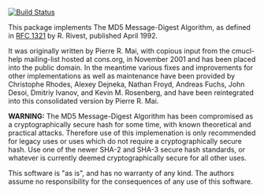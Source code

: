 [![Build Status](https://github.com/pmai/md5/actions/workflows/ci.yml/badge.svg)](https://github.com/pmai/md5/actions/workflows/ci.yml)

This package implements The MD5 Message-Digest Algorithm, as defined
in [RFC 1321][] by R. Rivest, published April 1992.

It was originally written by Pierre R. Mai, with copious input from
the cmucl-help mailing-list hosted at cons.org, in November 2001 and
has been placed into the public domain.  In the meantime various fixes
and improvements for other implementations as well as maintenance have
been provided by Christophe Rhodes, Alexey Dejneka, Nathan Froyd,
Andreas Fuchs, John Desoi, Dmitriy Ivanov, and Kevin M. Rosenberg, and
have been reintegrated into this consolidated version by Pierre R. Mai.

**WARNING:** The MD5 Message-Digest Algorithm has been compromised as a
cryptographically secure hash for some time, with known theoretical
and practical attacks.  Therefore use of this implemenation is only
recommended for legacy uses or uses which do not require a
cryptographically secure hash.  Use one of the newer SHA-2 and SHA-3
secure hash standards, or whatever is currently deemed
cryptographically secure for all other uses.

This software is "as is", and has no warranty of any kind.  The
authors assume no responsibility for the consequences of any use of
this software.

[RFC 1321]: https://tools.ietf.org/html/rfc1321

